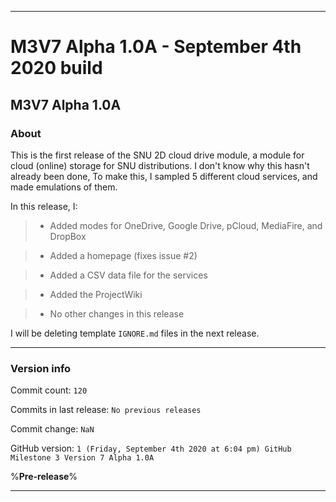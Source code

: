 
***

# M3V7 Alpha 1.0A - September 4th 2020 build

## M3V7 Alpha 1.0A

### About

This is the first release of the SNU 2D cloud drive module, a module for cloud (online) storage for SNU distributions. I don't know why this hasn't already been done,
To make this, I sampled 5 different cloud services, and made emulations of them.

In this release, I:

> * Added modes for OneDrive, Google Drive, pCloud, MediaFire, and DropBox

> * Added a homepage (fixes issue #2)

> * Added a CSV data file for the services

> * Added the ProjectWiki

> * No other changes in this release

I will be deleting template `IGNORE.md` files in the next release.

***

### Version info

Commit count: `120`

Commits in last release: `No previous releases`

Commit change: `NaN`

GitHub version: `1 (Friday, September 4th 2020 at 6:04 pm) GitHub Milestone 3 Version 7 Alpha 1.0A`

%**Pre-release**%

***
